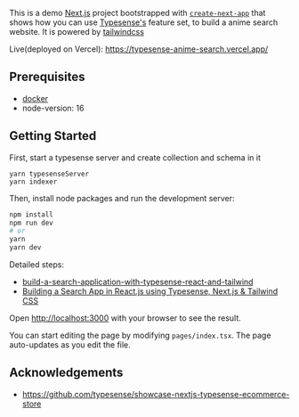 This is a demo [Next.js](https://nextjs.org/) project bootstrapped with [`create-next-app`](https://github.com/vercel/next.js/tree/canary/packages/create-next-app) that shows how you can use [Typesense's](https://github.com/typesense/typesense) feature set,
to build a anime search website. It is powered by [tailwindcss](https://tailwindcss.com/)

Live(deployed on Vercel): <https://typesense-anime-search.vercel.app/>

## Prerequisites

- [docker](https://docs.docker.com/desktop/)
- node-version: 16

## Getting Started

First, start a typesense server and create collection and schema in it

```
yarn typesenseServer
yarn indexer
```

Then, install node packages and run the development server:

```bash
npm install
npm run dev
# or
yarn
yarn dev
```

Detailed steps:

- [build-a-search-application-with-typesense-react-and-tailwind](https://aviyel.com/post/2936/build-a-search-application-with-typesense-react-and-tailwind)
- [Building a Search App in React.js using Typesense, Next.js & Tailwind CSS](https://www.youtube.com/watch?v=cIU19iA8I7U&ab_channel=ZaisteProgramming)

Open [http://localhost:3000](http://localhost:3000) with your browser to see the result.

You can start editing the page by modifying `pages/index.tsx`. The page auto-updates as you edit the file.

## Acknowledgements

- https://github.com/typesense/showcase-nextjs-typesense-ecommerce-store
